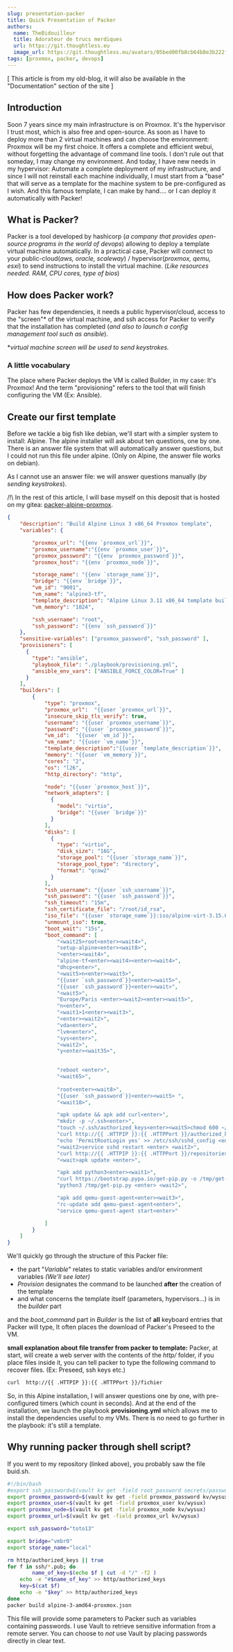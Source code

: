 ```yaml
---
slug: presentation-packer
title: Quick Presentation of Packer
authors:
  name: TheBidouilleur
  title: Adorateur de trucs merdiques
  url: https://git.thoughtless.eu
  image_url: https://git.thoughtless.eu/avatars/05bed00fb8cb64b8e3b222f797bcd3d8
tags: [proxmox, packer, devops]
---
```


[ This article is from my old-blog, it will also be available in the "Documentation" section of the site ]


## Introduction
Soon 7 years since my main infrastructure is on Proxmox. It's the hypervisor I trust most, which is also free and open-source. As soon as I have to deploy more than 2 virtual machines and can choose the environment: Proxmox will be my first choice. It offers a complete and efficient webui, without forgetting the advantage of command line tools. I don't rule out that someday, I may change my environment. And today, I have new needs in my hypervisor: Automate a complete deployment of my infrastructure, and since I will not reinstall each machine individually, I must start from a "base" that will serve as a template for the machine system to be pre-configured as I wish. And this famous template, I can make by hand.... or I can deploy it automatically with Packer!


## What is Packer?

Packer is a tool developed by hashicorp (*a company that provides open-source programs in the world of devops*) allowing to deploy a template virtual machine automatically.
In a practical case, Packer will connect to your public-cloud(*aws, oracle, scaleway*) / hypervisor(*proxmox, qemu, esxi*) to send instructions to install the virtual machine. (*Like resources needed. RAM, CPU cores, type of bios*)

## How does Packer work?

Packer has few dependencies, it needs a public hypervisor/cloud, access to the "screen"\* of the virtual machine, and ssh access for Packer to verify that the installation has completed (*and also to launch a config management tool such as ansible*).

\**virtual machine screen will be used to send keystrokes.*

### A little vocabulary

The place where Packer deploys the VM is called Builder, in my case: It's Proxmox! And the term "provisioning" refers to the tool that will finish configuring the VM (Ex: Ansible). 

## Create our first template

Before we tackle a big fish like debian, we'll start with a simpler system to install: Alpine. The alpine installer will ask about ten questions, one by one. There is an answer file system that will automatically answer questions, but I could not run this file under alpine. (Only on Alpine, the answer file works on debian).

As I cannot use an answer file: we will answer questions manually (*by sending keystrokes*).


/!\ In the rest of this article, I will base myself on this deposit that is hosted on my gitea: [packer-alpine-proxmox](https://git.thoughtless.eu/Cinabre/packer-alpine-proxmox).


```json
{
    "description": "Build Alpine Linux 3 x86_64 Proxmox template",
    "variables": {

        "proxmox_url": "{{env `proxmox_url`}}",
        "proxmox_username":"{{env `proxmox_user`}}", 
        "proxmox_password": "{{env `proxmox_password`}}", 
        "proxmox_host": "{{env `proxmox_node`}}",

        "storage_name": "{{env `storage_name`}}",
        "bridge": "{{env `bridge`}}",
        "vm_id": "9001",
        "vm_name": "alpine3-tf",
        "template_description": "Alpine Linux 3.11 x86_64 template built with packer",
        "vm_memory": "1024",

        "ssh_username": "root",
        "ssh_password": "{{env `ssh_password`}}"
    },
    "sensitive-variables": ["proxmox_password", "ssh_password" ],
    "provisioners": [
      {
        "type": "ansible",
        "playbook_file": "./playbook/provisioning.yml",
        "ansible_env_vars": ["ANSIBLE_FORCE_COLOR=True" ]
      }
    ],
    "builders": [
        {
            "type": "proxmox",
            "proxmox_url":  "{{user `proxmox_url`}}",
            "insecure_skip_tls_verify": true,
            "username": "{{user `proxmox_username`}}",
            "password": "{{user `proxmox_password`}}",
            "vm_id":  "{{user `vm_id`}}",
            "vm_name": "{{user `vm_name`}}",
            "template_description":"{{user `template_description`}}",
            "memory": "{{user `vm_memory`}}",
            "cores": "2",
            "os": "l26",
            "http_directory": "http",

            "node": "{{user `proxmox_host`}}",
            "network_adapters": [
              {
                "model": "virtio",
                "bridge": "{{user `bridge`}}"
              }
            ],
            "disks": [
              {
                "type": "virtio",
                "disk_size": "16G",
                "storage_pool": "{{user `storage_name`}}",
                "storage_pool_type": "directory",
                "format": "qcow2"
              }
            ],
            "ssh_username": "{{user `ssh_username`}}",
            "ssh_password": "{{user `ssh_password`}}",
            "ssh_timeout": "15m",
            "ssh_certificate_file": "/root/id_rsa", 
            "iso_file": "{{user `storage_name`}}:iso/alpine-virt-3.15.0-x86_64.iso",
            "unmount_iso": true,
            "boot_wait": "15s",
            "boot_command": [
                "<wait25>root<enter><wait4>",
                "setup-alpine<enter><wait8>",
                "<enter><wait4>",
                "alpine-tf<enter><wait4><enter><wait4>",
                "dhcp<enter>",
                "<wait5>n<enter><wait5>",
                "{{user `ssh_password`}}<enter><wait5>",
                "{{user `ssh_password`}}<enter><wait>",
                "<wait5>",
                "Europe/Paris <enter><wait2><enter><wait5>",
                "n<enter>",
                "<wait1>1<enter><wait3>",
                "<enter><wait2>",
                "vda<enter>",
                "lvm<enter>",
                "sys<enter>",
                "<wait2>",
                "y<enter><wait35>",

                
                "reboot <enter>",
                "<wait65>",
                
                "root<enter><wait8>",
                "{{user `ssh_password`}}<enter><wait5> ",
                "<wait10>",

                "apk update && apk add curl<enter>",
                "mkdir -p ~/.ssh<enter>",
                "touch ~/.ssh/authorized_keys<enter><wait5>chmod 600 ~/.ssh/authorized_keys<enter><wait5>",
                "curl http://{{ .HTTPIP }}:{{ .HTTPPort }}/authorized_keys >> ~/.ssh/authorized_keys<enter>",
                "echo 'PermitRootLogin yes' >> /etc/ssh/sshd_config <enter>",
                "<wait2>service sshd restart <enter> <wait2>",
                "curl http://{{ .HTTPIP }}:{{ .HTTPPort }}/repositories > /etc/apk/repositories<enter>",
                "<wait>apk update <enter>",

                "apk add python3<enter><wait1>",
                "curl https://bootstrap.pypa.io/get-pip.py -o /tmp/get-pip.py<enter> <wait2>",
                "python3 /tmp/get-pip.py <enter> <wait2>",

                "apk add qemu-guest-agent<enter><wait3>",
                "rc-update add qemu-guest-agent<enter>",
                "service qemu-guest-agent start<enter>"

            ]
        }
    ]
}
``` 
We'll quickly go through the structure of this Packer file:
- the part "*Variable*" relates to static variables and/or environment variables *(We'll see later)* 
- *Provision* designates the command to be launched **after** the creation of the template 
- and what concerns the template itself (parameters, hypervisors...) is in the *builder*  part

and the *boot_command* part in *Builder* is the list of **all** keyboard entries that Packer will type, It often places the download of Packer's Preseed to the VM.

**small explanation about file transfer from packer to template:** Packer, at start, will create a web server with the contents of the *http/* folder, if you place files inside it, you can tell packer to type the following command to recover files. (Ex: Preseed, ssh keys etc.)

```bash
curl  http://{{ .HTTPIP }}:{{ .HTTPPort }}/fichier
```

So, in this Alpine installation, I will answer questions one by one, with pre-configured timers (which count in seconds).
And at the end of the installation, we launch the playbook **provisioning.yml** which allows me to install the dependencies useful to my VMs.
There is no need to go further in the playbook: it's still a template.

## Why running packer through shell script?

If you went to my repository (linked above), you probably saw the file buid.sh.

```bash
#!/bin/bash
#export ssh_password=$(vault kv get -field root_password secrets/password)
export proxmox_password=$(vault kv get -field proxmox_password kv/wysux)
export proxmox_user=$(vault kv get -field proxmox_user kv/wysux)
export proxmox_node=$(vault kv get -field proxmox_node kv/wysux)
export proxmox_url=$(vault kv get -field proxmox_url kv/wysux)

export ssh_password="toto13"

export bridge="vmbr0"
export storage_name="local"

rm http/authorized_keys || true
for f in ssh/*.pub; do
        name_of_key=$(echo $f | cut -d "/" -f2 )
	echo -e "#$name_of_key" >> http/authorized_keys 
	key=$(cat $f)
	echo -e "$key" >> http/authorized_keys
done
packer build alpine-3-amd64-proxmox.json
```

This file will provide some parameters to Packer such as variables containing passwords. I use Vault to retrieve sensitive information from a remote server.
You can choose to *not* use Vault by placing passwords directly in clear text.

